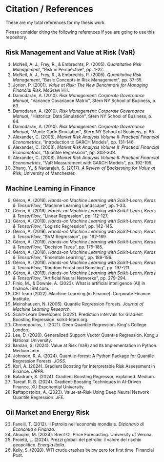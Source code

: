 # Citation / References
These are my total references for my thesis work. 

Please consider citing the following references if you are going to use this repository.

## Risk Management and Value at Risk (VaR)

1. McNeil, A. J., Frey, R., & Embrechts, P. (2005). *Quantitative Risk Management*, "Risk in Perspective", pp. 1-22.
2. McNeil, A. J., Frey, R., & Embrechts, P. (2005). *Quantitative Risk Management*, "Basic Concepts in Risk Management", pp. 37-55.
3. Jorion, P. (2001). *Value at Risk: The New Benchmark for Managing Financial Risk*. McGraw Hill.
4. Damodaran, A. (2010). *Risk Management: Corporate Governance Manual*, "Variance Covariance Matrix", Stern NY School of Business, p. 63.
5. Damodaran, A. (2010). *Risk Management: Corporate Governance Manual*, "Historical Data Simulation", Stern NY School of Business, p. 64.
6. Damodaran, A. (2010). *Risk Management: Corporate Governance Manual*, "Monte Carlo Simulation", Stern NY School of Business, p. 65.
7. Alexander, C. (2008). *Market Risk Analysis Volume II: Practical Financial Econometrics*, "Introduction to GARCH Models", pp. 131-146.
8. Alexander, C. (2008). *Market Risk Analysis Volume II: Practical Financial Econometrics*, "Quantile Regression", pp. 303-308.
28. Alexander, C. (2008). *Market Risk Analysis Volume II: Practical Financial Econometrics*, "VaR Measurement with GARCH Models", pp. 192-195.
29. Zhang, Y., & Nadarajah, S. (2017). *A Review of Backtesting for Value at Risk*, University of Manchester.

## Machine Learning in Finance

9. Géron, A. (2019). *Hands-on Machine Learning with Scikit-Learn, Keras & TensorFlow*, "Machine Learning Landscape", pp. 1-33.
10. Géron, A. (2019). *Hands-on Machine Learning with Scikit-Learn, Keras & TensorFlow*, "Linear Regression", pp. 112-127.
11. Géron, A. (2019). *Hands-on Machine Learning with Scikit-Learn, Keras & TensorFlow*, "Logistic Regression", pp. 142-145.
12. Géron, A. (2019). *Hands-on Machine Learning with Scikit-Learn, Keras & TensorFlow*, "SVM Regression", pp. 162-169.
13. Géron, A. (2019). *Hands-on Machine Learning with Scikit-Learn, Keras & TensorFlow*, "Decision Trees", pp. 175-185.
14. Géron, A. (2019). *Hands-on Machine Learning with Scikit-Learn, Keras & TensorFlow*, "Ensemble Learning", pp. 189-196.
15. Géron, A. (2019). *Hands-on Machine Learning with Scikit-Learn, Keras & TensorFlow*, "Random Forest and Boosting", pp. 197-211.
16. Géron, A. (2019). *Hands-on Machine Learning with Scikit-Learn, Keras & TensorFlow*, "Artificial Neural Networks", pp. 279-294.
17. Finio, M., & Downie, A. (2023). What is artificial intelligence (AI) in finance. IBM.com.
18. CFI Team (2022). Machine Learning (in Finance). Corporate Finance Institute.
19. Meinshausen, N. (2006). Quantile Regression Forests. *Journal of Machine Learning Research*.
20. Scikit-Learn Developers (2022). Prediction Intervals for Gradient Boosting Regression. scikit-learn.org.
21. Chronopoulos, I. (2021). Deep Quantile Regression. King's College London.
22. Lee, D. (2020). Generalized Support Vector Quantile Regression. Kongju National University.
27. İlarslan, S. (2024). Value at Risk (VaR) and Its Implementation in Python. Medium.com.
30. Johnson, R. A. (2024). Quantile-forest: A Python Package for Quantile Regression Forests. *JOSS*.
31. Kori, A. (2024). Gradient Boosting for Interpretable Risk Assessment in Finance. *IJRPR*.
32. Baladram, S. (2024). Gradient Boosting Regressor, explained. Medium.
33. Tareaf, R. B. (2024). Gradient-Boosting Techniques in AI-Driven Finance. XU Exponential University.
34. Raftapostolos, A. (2023). Value-at-Risk Using Deep Neural Network Quantile Regression. *JFE*.

## Oil Market and Energy Risk

23. Fanelli, T. (2012). Il Petrolio nell'economia mondiale. *Dizionario di Economia e Finanza*.
24. Alruqimi, M. (2024). Brent Oil Price Forecasting. University of Verona.
25. Proietti, L. (2024). Prezzi globali del petrolio: il valore del rischio geopolitico. *Energia Italia*.
26. Kelly, S. (2020). WTI crude crashes below zero for first time. Financial Post.

